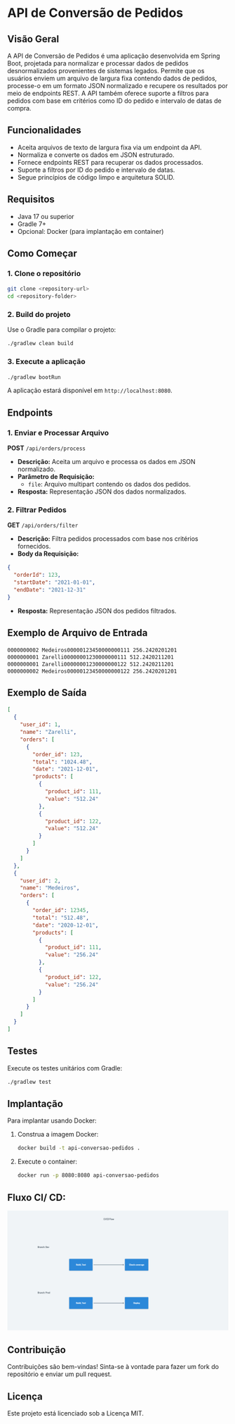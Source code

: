 # API de Conversão de Pedidos

## Visão Geral
A API de Conversão de Pedidos é uma aplicação desenvolvida em Spring Boot, projetada para normalizar e processar dados de pedidos desnormalizados provenientes de sistemas legados. Permite que os usuários enviem um arquivo de largura fixa contendo dados de pedidos, processe-o em um formato JSON normalizado e recupere os resultados por meio de endpoints REST. A API também oferece suporte a filtros para pedidos com base em critérios como ID do pedido e intervalo de datas de compra.

## Funcionalidades
- Aceita arquivos de texto de largura fixa via um endpoint da API.
- Normaliza e converte os dados em JSON estruturado.
- Fornece endpoints REST para recuperar os dados processados.
- Suporte a filtros por ID do pedido e intervalo de datas.
- Segue princípios de código limpo e arquitetura SOLID.

## Requisitos
- Java 17 ou superior
- Gradle 7+
- Opcional: Docker (para implantação em container)

## Como Começar

### 1. Clone o repositório
```bash
git clone <repository-url>
cd <repository-folder>
```

### 2. Build do projeto
Use o Gradle para compilar o projeto:
```bash
./gradlew clean build
```

### 3. Execute a aplicação
```bash
./gradlew bootRun
```
A aplicação estará disponível em `http://localhost:8080`.

## Endpoints

### 1. Enviar e Processar Arquivo
**POST** `/api/orders/process`
- **Descrição:** Aceita um arquivo e processa os dados em JSON normalizado.
- **Parâmetro de Requisição:**
    - `file`: Arquivo multipart contendo os dados dos pedidos.
- **Resposta:** Representação JSON dos dados normalizados.

### 2. Filtrar Pedidos
**GET** `/api/orders/filter`
- **Descrição:** Filtra pedidos processados com base nos critérios fornecidos.
- **Body da Requisição:**
```json
{
  "orderId": 123,
  "startDate": "2021-01-01",
  "endDate": "2021-12-31"
}
```
- **Resposta:** Representação JSON dos pedidos filtrados.

## Exemplo de Arquivo de Entrada
```
0000000002 Medeiros00000123450000000111 256.2420201201
0000000001 Zarelli00000001230000000111 512.2420211201
0000000001 Zarelli00000001230000000122 512.2420211201
0000000002 Medeiros00000123450000000122 256.2420201201
```

## Exemplo de Saída
```json
[
  {
    "user_id": 1,
    "name": "Zarelli",
    "orders": [
      {
        "order_id": 123,
        "total": "1024.48",
        "date": "2021-12-01",
        "products": [
          {
            "product_id": 111,
            "value": "512.24"
          },
          {
            "product_id": 122,
            "value": "512.24"
          }
        ]
      }
    ]
  },
  {
    "user_id": 2,
    "name": "Medeiros",
    "orders": [
      {
        "order_id": 12345,
        "total": "512.48",
        "date": "2020-12-01",
        "products": [
          {
            "product_id": 111,
            "value": "256.24"
          },
          {
            "product_id": 122,
            "value": "256.24"
          }
        ]
      }
    ]
  }
]
```

## Testes
Execute os testes unitários com Gradle:
```bash
./gradlew test
```

## Implantação
Para implantar usando Docker:
1. Construa a imagem Docker:
   ```bash
   docker build -t api-conversao-pedidos .
   ```
2. Execute o container:
   ```bash
   docker run -p 8080:8080 api-conversao-pedidos
   ```

## Fluxo CI/ CD:
![img.png](src/main/java/br/com/luizalabs/teste/tecnico/docs/img.png)

## Contribuição
Contribuições são bem-vindas! Sinta-se à vontade para fazer um fork do repositório e enviar um pull request.

## Licença
Este projeto está licenciado sob a Licença MIT.

